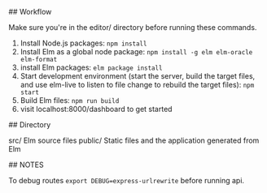 ## Workflow

Make sure you're in the editor/ directory before running these commands.

1. Install Node.js packages: `npm install`
2. Install Elm as a global node package: `npm install -g elm elm-oracle elm-format`
3. install Elm packages: `elm package install`
4. Start development environment (start the server, build the target files, and use elm-live to listen to file change to rebuild the target files): `npm start`
5. Build Elm files: `npm run build`
6. visit localhost:8000/dashboard to get started

## Directory

src/
    Elm source files
public/
    Static files and the application generated from Elm

## NOTES

To debug routes `export DEBUG=express-urlrewrite` before running api.

